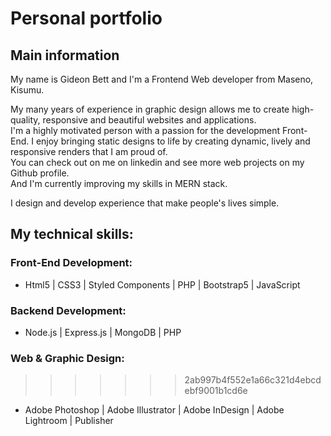 # Personal portfolio 

##  Main information

My name is Gideon Bett and I'm a Frontend Web developer from Maseno, Kisumu.

My many years of experience in  graphic design allows me to create high-quality, responsive and beautiful websites and applications.\
I'm a highly motivated person with a passion for the development Front-End. I enjoy bringing static designs to life by creating dynamic, lively and responsive renders that I am proud of.\
You can check out on me on linkedin and see more web projects on my Github profile.\
And I'm currently improving my skills in MERN stack.

I design and develop experience that make people's lives simple.

##  My technical skills: 

### Front-End Development:
- Html5 | CSS3 | Styled Components | PHP | Bootstrap5 | JavaScript 

### Backend Development:
- Node.js | Express.js | MongoDB | PHP

### Web & Graphic Design: 
>>>>>>> 2ab997b4f552e1a66c321d4ebcdebf9001b1cd6e
- Adobe Photoshop | Adobe Illustrator | Adobe InDesign | Adobe Lightroom | Publisher